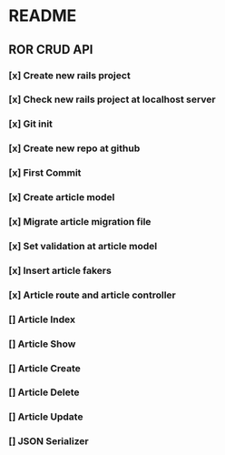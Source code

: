 # README

## ROR CRUD API
### [x] Create new rails project
### [x] Check new rails project at localhost server
### [x] Git init
### [x] Create new repo at github
### [x] First Commit
### [x] Create article model
### [x] Migrate article migration file
### [x] Set validation at article model
### [x] Insert article fakers
### [x] Article route and article controller
### [] Article Index
### [] Article Show
### [] Article Create
### [] Article Delete
### [] Article Update
### [] JSON Serializer
